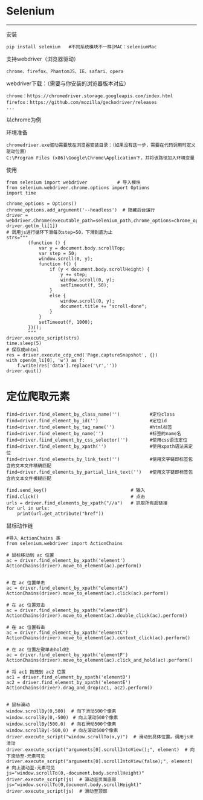 # Selenium

---

安装

```
pip install selenium   #不同系统模块不一样|MAC：seleniumMac
```

支持webdriver（浏览器驱动）

```
chrome、firefox、PhantomJS、IE、safari、opera
```

webdriver下载：（需要与你安装的浏览器版本对应）

```
chrome：https://chromedriver.storage.googleapis.com/index.html
firefox：https://github.com/mozilla/geckodriver/releases
...
```

以chrome为例

环境准备

```
chromedriver.exe驱动需要放在浏览器安装目录：（如果没有这一步，需要在代码调用时定义驱动位置）
C:\Program Files (x86)\Google\Chrome\Application下，并将该路径加入环境变量
```

使用

```
from selenium import webdriver           # 导入模块
from selenium.webdriver.chrome.options import Options
import time

chrome_options = Options()
chrome_options.add_argument('--headless')  # 隐藏后台运行
driver = webdriver.Chrome(executable_path=selenium_path,chrome_options=chrome_options)
driver.get(m_li[1])
# 调用js进行循环下滑每次step=50，下滑到底为止
strs=""" 
        (function () { 
            var y = document.body.scrollTop; 
            var step = 50;   
            window.scroll(0, y); 
            function f() { 
                if (y < document.body.scrollHeight) { 
                    y += step; 
                    window.scroll(0, y); 
                    setTimeout(f, 50); 
                }
                else { 
                    window.scroll(0, y); 
                    document.title += "scroll-done"; 
                } 
            } 
            setTimeout(f, 1000); 
        })(); 
        """
driver.execute_script(strs)
time.sleep(5)
# 保存成mhtml
res = driver.execute_cdp_cmd('Page.captureSnapshot', {})
with open(m_li[0], 'w') as f:
    f.write(res['data'].replace('\r',''))
driver.quit()
```

# 定位爬取元素
```
find=driver.find_element_by_class_name('')           #定位class
find=driver.find_element_by_id('')                   #定位id
find=driver.find_element_by_tag_name('')             #html标签
find=driver.find_element_by_name('')                 #标签的name名
find=driver.fiind_element_by_css_selector('')        #使用css语法定位
find=driver.find_element_by_xpath('')                #使用xpath语法来定位
find=driver.find_elements_by_link_text('')           #使用文字链即标签包含的文本文件精确匹配
find=driver.find_elements_by_partial_link_text('')   #使用文字链即标签包含的文本文件模糊匹配

find.send_key()                               # 输入
find.click()                                  # 点击
urls = driver.find_elements_by_xpath("//a")   # 抓取所有超链接
for url in urls:
    print(url.get_attribute("href"))
```

鼠标动作链

```
#导入 ActionChains 类
from selenium.webdriver import ActionChains

# 鼠标移动到 ac 位置
ac = driver.find_element_by_xpath('element')
ActionChains(driver).move_to_element(ac).perform()


# 在 ac 位置单击
ac = driver.find_element_by_xpath("elementA")
ActionChains(driver).move_to_element(ac).click(ac).perform()

# 在 ac 位置双击
ac = driver.find_element_by_xpath("elementB")
ActionChains(driver).move_to_element(ac).double_click(ac).perform()

# 在 ac 位置右击
ac = driver.find_element_by_xpath("elementC")
ActionChains(driver).move_to_element(ac).context_click(ac).perform()

# 在 ac 位置左键单击hold住
ac = driver.find_element_by_xpath('elementF')
ActionChains(driver).move_to_element(ac).click_and_hold(ac).perform()

# 将 ac1 拖拽到 ac2 位置
ac1 = driver.find_element_by_xpath('elementD')
ac2 = driver.find_element_by_xpath('elementE')
ActionChains(driver).drag_and_drop(ac1, ac2).perform()


# 鼠标滑动 
window.scrollBy(0,500)  # 向下滑动500个像素
window.scrollBy(0,-500)　# 向上滚动500个像素
window.scrollBy(500,0)  # 向右滑动500个像素
window.scrollBy(-500,0)　# 向左滚动500个像素
driver.execute_script("window.scrollTo(x,y)")  # 滑动到具体位置。调用js来滑动
driver.execute_script("arguments[0].scrollIntoView();", element)  # 向下滚动至-元素可见
driver.execute_script("arguments[0].scrollIntoView(false);", element)  # 向上滚动至-元素可见
js="window.scrollTo(0,-document.body.scrollHeight)" 
driver.execute_script(js)  # 滑动至页面底部
js="window.scrollTo(0,document.body.scrollHeight)" 
driver.execute_script(js)  # 滑动至顶部
```

​                                                                                                                                                                                                                                                                                                                                                                                                                                                                                                                                        
